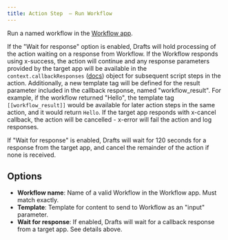 ```yaml
---
title: Action Step  – Run Workflow
---
```


Run a named workflow in the [Workflow app](https://workflow.is).

If the "Wait for response" option is enabled, Drafts will hold processing of the action waiting on a response from Workflow. If the Workflow responds using x-success, the action will continue and any response parameters provided by the target app will be available in the `context.callbackResponses` ([docs](https://github.com/agiletortoise/drafts-documentation/wiki/Context)) object for subsequent script steps in the action. Additionally, a new template tag will be defined for the result parameter included in the callback response, named "workflow_result".  For example, if the workflow returned "Hello", the template tag `[[workflow_result]]` would be available for later action steps in the same action, and it would return `Hello`. If the target app responds with x-cancel callback, the action will be cancelled - x-error will fail the action and log responses.

If "Wait for response" is enabled, Drafts will wait for 120 seconds for a response from the target app, and cancel the remainder of the action if none is received.

## Options

- **Workflow name**: Name of a valid Workflow in the Workflow app. Must match exactly.
- **Template**: Template for content to send to Workflow as an "input" parameter.
- **Wait for response**: If enabled, Drafts will wait for a callback response from a target app. See details above.

